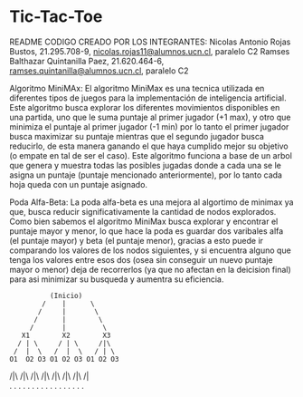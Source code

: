 # Tic-Tac-Toe

README
CODIGO CREADO POR LOS INTEGRANTES:
Nicolas Antonio Rojas Bustos, 21.295.708-9, nicolas.rojas11@alumnos.ucn.cl, paralelo C2
Ramses Balthazar Quintanilla Paez, 21.620.464-6, ramses.quintanilla@alumnos.ucn.cl, paralelo C2

Algoritmo MiniMAx:
El algoritmo MiniMax es una tecnica utilizada en diferentes tipos de juegos para la implementación de inteligencia artificial.
Este algoritmo busca explorar los diferentes movimientos disponibles en una partida, uno que le suma puntaje al primer jugador (+1 max),
y otro que minimiza el puntaje al primer jugador (-1 min) por lo tanto el primer jugador busca maximizar su puntaje mientras que el segundo jugador
busca reducirlo, de esta manera ganando el que haya cumplido mejor su objetivo (o empate en tal de ser el caso). Este algoritmo funciona a base de un arbol
que genera y muestra todas las posibles jugadas donde a cada una se le asigna un puntaje (puntaje mencionado anteriormente), por lo tanto cada hoja queda con un puntaje
asignado.

Poda Alfa-Beta:
La poda alfa-beta es una mejora al algortimo de minimax ya que, busca reducir significativamente la cantidad de nodos explorados. Como bien sabemos
el algoritmo MiniMax busca explorar y encontrar el puntaje mayor y menor, lo que hace la poda es guardar dos varibales alfa (el puntaje mayor) y beta
(el puntaje menor), gracias a esto puede ir comparando los valores de los nodos siguientes, y si encuentra alguno que tenga los valores entre esos dos 
(osea sin conseguir un nuevo puntaje mayor o menor) deja de recorrerlos (ya que no afectan en la deicision final) para asi minimizar su busqueda y aumentra su eficiencia.

              (Inicio)
            /    |      \ 
           /     |       \
          /      |        \
         /       |         \
       X1        X2        X3
      / | \     / | \     /|\
     /  |  \   /  |  \   / | \
    O1  O2 O3 O1 O2 O3 O1 O2 O3
   /|\ /|\ /|\ /|\ /|\ /|\ /|\ /|\
  . . . . . . . . . . . . . . . . .
